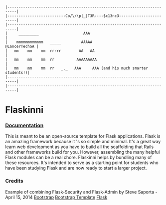     |--------------------------------------------------------------------------|
    |--------------------------Co/\/\p|_|T3R----$c13nc3------------------------|
    |--------------------------------------------------------------------------| 
    |     _________                    AAA                                     |
    |    mmmmmmmmmmmm   _____         AAAAA                      @LancerTechGA |
    |   mm    mm    mm  rrrrr        AA   AA                                   |
    |   mm    mm    mm  rr          AAAAAAAAA                                  |
    |   mm    mm    mm  rr   _._   AAA     AAA (and his much smarter students!)|
    |--------------------------------------------------------------------------|
    |--------------------------------------------------------------------------|
# Flaskinni
### [Documentation](https://gilmour.gitbook.io/compsci/web-development)
This is meant to be an open-source template for Flask applications. Flask is an amazing framework because it 's so simple and minimal. It's a great way learn web development as you have to build all the scaffolding that Rails and other frameworks build for you. However, assembling the many helpful Flask modules can be a real chore. Flaskinni helps by bundling many of these resources. It's intended to serve as a starting point for students who have been studying Flask and are now ready to start a larger project.


### Credits
Example of combining Flask-Security and Flask-Admin by Steve Saporta - April 15, 2014
[Bootstrap](https://getbootstrap.com/docs/4.0/utilities/flex/)
[Bootstrap Template](https://startbootstrap.com/themes/sb-admin-2/)
[Flask](http://flask.pocoo.org/)

